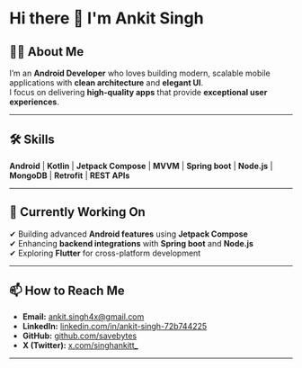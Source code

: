 # Hi there 👋 I'm Ankit Singh

## 👨‍💻 About Me  
I’m an **Android Developer** who loves building modern, scalable mobile applications with **clean architecture** and **elegant UI**.  
I focus on delivering **high-quality apps** that provide **exceptional user experiences**.

---

## 🛠 Skills  
**Android** | **Kotlin** | **Jetpack Compose** | **MVVM** | **Spring boot** | **Node.js** | **MongoDB** | **Retrofit** | **REST APIs** 

---

## 🚀 Currently Working On  
✔ Building advanced **Android features** using **Jetpack Compose**  
✔ Enhancing **backend integrations** with **Spring boot** and **Node.js**  
✔ Exploring **Flutter** for cross-platform development  

---

## 📫 How to Reach Me  
- **Email:** [ankit.singh4x@gmail.com](mailto:ankit.singh4x@gmail.com)  
- **LinkedIn:** [linkedin.com/in/ankit-singh-72b744225](https://linkedin.com/in/ankit-singh-72b744225)  
- **GitHub:** [github.com/savebytes](https://github.com/savebytes)  
- **X (Twitter):** [x.com/singhankitt_](https://x.com/singhankitt_)  

---
